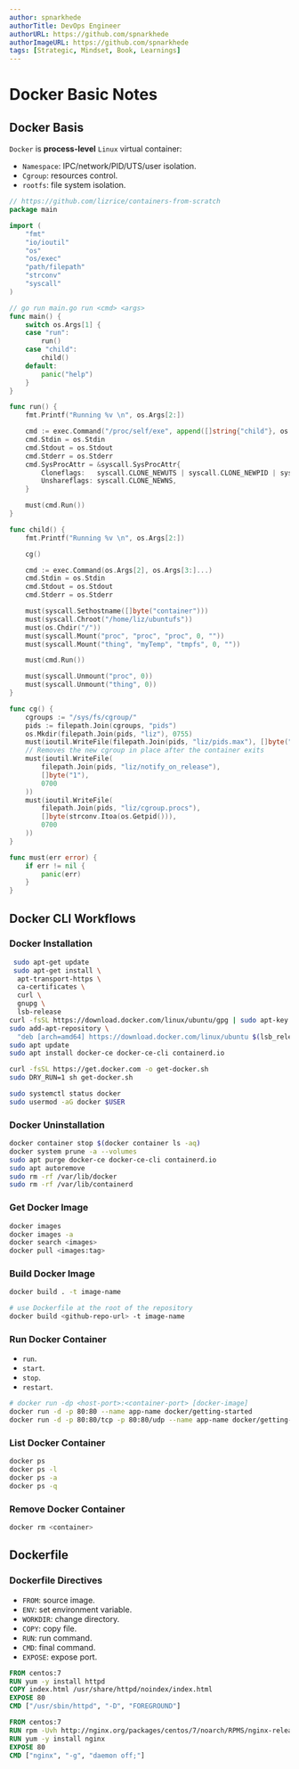 ```yaml
---
author: spnarkhede
authorTitle: DevOps Engineer
authorURL: https://github.com/spnarkhede
authorImageURL: https://github.com/spnarkhede
tags: [Strategic, Mindset, Book, Learnings]
--- 
```


# Docker Basic Notes

## Docker Basis

`Docker` is **process-level** `Linux` virtual container:

- `Namespace`: IPC/network/PID/UTS/user isolation.
- `Cgroup`: resources control.
- `rootfs`: file system isolation.

```go
// https://github.com/lizrice/containers-from-scratch
package main

import (
    "fmt"
    "io/ioutil"
    "os"
    "os/exec"
    "path/filepath"
    "strconv"
    "syscall"
)

// go run main.go run <cmd> <args>
func main() {
    switch os.Args[1] {
    case "run":
        run()
    case "child":
        child()
    default:
        panic("help")
    }
}

func run() {
    fmt.Printf("Running %v \n", os.Args[2:])

    cmd := exec.Command("/proc/self/exe", append([]string{"child"}, os.Args[2:]...)...)
    cmd.Stdin = os.Stdin
    cmd.Stdout = os.Stdout
    cmd.Stderr = os.Stderr
    cmd.SysProcAttr = &syscall.SysProcAttr{
        Cloneflags:   syscall.CLONE_NEWUTS | syscall.CLONE_NEWPID | syscall.CLONE_NEWNS,
        Unshareflags: syscall.CLONE_NEWNS,
    }

    must(cmd.Run())
}

func child() {
    fmt.Printf("Running %v \n", os.Args[2:])

    cg()

    cmd := exec.Command(os.Args[2], os.Args[3:]...)
    cmd.Stdin = os.Stdin
    cmd.Stdout = os.Stdout
    cmd.Stderr = os.Stderr

    must(syscall.Sethostname([]byte("container")))
    must(syscall.Chroot("/home/liz/ubuntufs"))
    must(os.Chdir("/"))
    must(syscall.Mount("proc", "proc", "proc", 0, ""))
    must(syscall.Mount("thing", "myTemp", "tmpfs", 0, ""))

    must(cmd.Run())

    must(syscall.Unmount("proc", 0))
    must(syscall.Unmount("thing", 0))
}

func cg() {
    cgroups := "/sys/fs/cgroup/"
    pids := filepath.Join(cgroups, "pids")
    os.Mkdir(filepath.Join(pids, "liz"), 0755)
    must(ioutil.WriteFile(filepath.Join(pids, "liz/pids.max"), []byte("20"), 0700))
    // Removes the new cgroup in place after the container exits
    must(ioutil.WriteFile(
        filepath.Join(pids, "liz/notify_on_release"),
        []byte("1"),
        0700
    ))
    must(ioutil.WriteFile(
        filepath.Join(pids, "liz/cgroup.procs"),
        []byte(strconv.Itoa(os.Getpid())),
        0700
    ))
}

func must(err error) {
    if err != nil {
        panic(err)
    }
}
```

## Docker CLI Workflows

### Docker Installation

```bash
 sudo apt-get update
 sudo apt-get install \
  apt-transport-https \
  ca-certificates \
  curl \
  gnupg \
  lsb-release
curl -fsSL https://download.docker.com/linux/ubuntu/gpg | sudo apt-key add -
sudo add-apt-repository \
  "deb [arch=amd64] https://download.docker.com/linux/ubuntu $(lsb_release -cs) stable"
sudo apt update
sudo apt install docker-ce docker-ce-cli containerd.io
```

```bash
curl -fsSL https://get.docker.com -o get-docker.sh
sudo DRY_RUN=1 sh get-docker.sh
```

```bash
sudo systemctl status docker
sudo usermod -aG docker $USER
```

### Docker Uninstallation

```bash
docker container stop $(docker container ls -aq)
docker system prune -a --volumes
sudo apt purge docker-ce docker-ce-cli containerd.io
sudo apt autoremove
sudo rm -rf /var/lib/docker
sudo rm -rf /var/lib/containerd
```

### Get Docker Image

```bash
docker images
docker images -a
docker search <images>
docker pull <images:tag>
```

### Build Docker Image

```bash
docker build . -t image-name

# use Dockerfile at the root of the repository
docker build <github-repo-url> -t image-name
```

### Run Docker Container

- `run`.
- `start`.
- `stop`.
- `restart`.

```bash
# docker run -dp <host-port>:<container-port> [docker-image]
docker run -d -p 80:80 --name app-name docker/getting-started
docker run -d -p 80:80/tcp -p 80:80/udp --name app-name docker/getting-started
```

### List Docker Container

```bash
docker ps
docker ps -l
docker ps -a
docker ps -q
```

### Remove Docker Container

```bash
docker rm <container>
```

## Dockerfile

### Dockerfile Directives

- `FROM`: source image.
- `ENV`: set environment variable.
- `WORKDIR`: change directory.
- `COPY`: copy file.
- `RUN`: run command.
- `CMD`: final command.
- `EXPOSE`: expose port.

```Dockerfile
FROM centos:7
RUN yum -y install httpd
COPY index.html /usr/share/httpd/noindex/index.html
EXPOSE 80
CMD ["/usr/sbin/httpd", "-D", "FOREGROUND"]
```

```Dockerfile
FROM centos:7
RUN rpm -Uvh http://nginx.org/packages/centos/7/noarch/RPMS/nginx-release-centos-7-0.el7.ngx.noarch.rpm
RUN yum -y install nginx
EXPOSE 80
CMD ["nginx", "-g", "daemon off;"]
```
